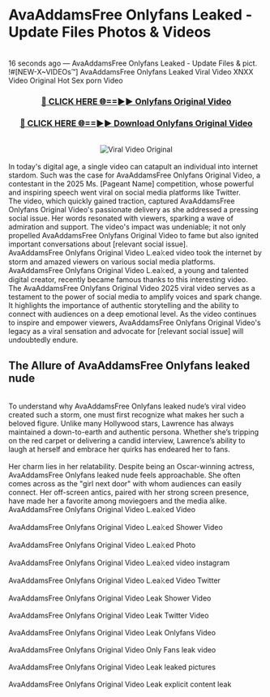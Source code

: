 # AvaAddamsFree Onlyfans Leaked - Update Files Photos & Videos 
<br>
16 seconds ago — AvaAddamsFree Onlyfans Leaked - Update Files & pict. !#[NEW-X~VIDEOs™] AvaAddamsFree Onlyfans Leaked Viral Video XNXX Video Original Hot Sex porn Video
<br>
<div align="center">
<h3><a href="http://freeplayer.one?title=AvaAddamsFree&ref=25OR" rel="nofollow">🔴 CLICK HERE 🌐==►► Onlyfans Original Video</a></h3>
<h3><a href="http://freeplayer.one?title=AvaAddamsFree&ref=25OR" rel="nofollow">🔴 CLICK HERE 🌐==►► Download Onlyfans Original Video</a></h3>
<br>
<a href="http://freeplayer.one?title=AvaAddamsFree&ref=25OR" rel="nofollow" data-target="animated-image.originalLink"><img src="https://i.ibb.co.com/xMMVF88/686577567.gif" alt="Viral Video Original" style="max-width: 100%; display: inline-block;" data-target="animated-image.originalImage"></a>
</div>
<br>
In today's digital age, a single video can catapult an individual into internet stardom. Such was the case for AvaAddamsFree Onlyfans Original Video, a contestant in the 2025 Ms. [Pageant Name] competition, whose powerful and inspiring speech went viral on social media platforms like Twitter.
<br>
The video, which quickly gained traction, captured AvaAddamsFree Onlyfans Original Video's passionate delivery as she addressed a pressing social issue. Her words resonated with viewers, sparking a wave of admiration and support. The video's impact was undeniable; it not only propelled AvaAddamsFree Onlyfans Original Video to fame but also ignited important conversations about [relevant social issue].
<br>
AvaAddamsFree Onlyfans Original Video L.ea𝚔ed video took the internet by storm and amazed viewers on various social media platforms. AvaAddamsFree Onlyfans Original Video L.ea𝚔ed, a young and talented digital creator, recently became famous thanks to this interesting video.
<br>
The AvaAddamsFree Onlyfans Original Video 2025 viral video serves as a testament to the power of social media to amplify voices and spark change. It highlights the importance of authentic storytelling and the ability to connect with audiences on a deep emotional level. As the video continues to inspire and empower viewers, AvaAddamsFree Onlyfans Original Video's legacy as a viral sensation and advocate for [relevant social issue] will undoubtedly endure.
<br>
<h2>The Allure of AvaAddamsFree Onlyfans leaked nude</h2>
<br>
To understand why AvaAddamsFree Onlyfans leaked nude’s viral video created such a storm, one must first recognize what makes her such a beloved figure. Unlike many Hollywood stars, Lawrence has always maintained a down-to-earth and authentic persona. Whether she’s tripping on the red carpet or delivering a candid interview, Lawrence’s ability to laugh at herself and embrace her quirks has endeared her to fans.
<br><br>
Her charm lies in her relatability. Despite being an Oscar-winning actress, AvaAddamsFree Onlyfans leaked nude feels approachable. She often comes across as the "girl next door" with whom audiences can easily connect. Her off-screen antics, paired with her strong screen presence, have made her a favorite among moviegoers and the media alike.
<br>
AvaAddamsFree Onlyfans Original Video L.ea𝚔ed Video
<br><br>
AvaAddamsFree Onlyfans Original Video L.ea𝚔ed Shower Video
<br><br>
AvaAddamsFree Onlyfans Original Video L.ea𝚔ed Photo
<br><br>
AvaAddamsFree Onlyfans Original Video L.ea𝚔ed video instagram
<br><br>
AvaAddamsFree Onlyfans Original Video L.ea𝚔ed Video Twitter
<br><br>
AvaAddamsFree Onlyfans Original Video Leak Shower Video
<br><br>
AvaAddamsFree Onlyfans Original Video Leak Twitter Video
<br><br>
AvaAddamsFree Onlyfans Original Video Leak Onlyfans Video
<br><br>
AvaAddamsFree Onlyfans Original Video Only Fans leak video
<br><br>
AvaAddamsFree Onlyfans Original Video Leak leaked pictures
<br><br>
AvaAddamsFree Onlyfans Original Video Leak explicit content leak